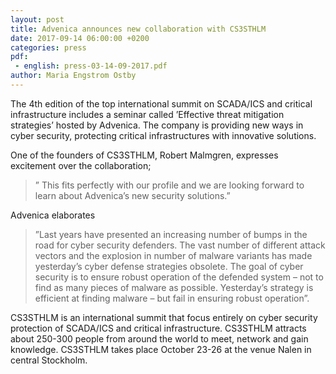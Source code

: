 ```yaml
---
layout: post
title: Advenica announces new collaboration with CS3STHLM
date: 2017-09-14 06:00:00 +0200
categories: press
pdf: 
 - english: press-03-14-09-2017.pdf
author: Maria Engstrom Ostby
---
```

The 4th edition of the top international summit on SCADA/ICS and critical infrastructure includes a seminar called ’Effective threat mitigation strategies’ hosted by Advenica. The company is providing new ways in cyber security, protecting critical infrastructures with innovative solutions.

One of the founders of CS3STHLM, Robert Malmgren, expresses excitement over the collaboration; 
> ” This fits perfectly with our profile and we are looking forward to learn about Advenica’s new security solutions.”

Advenica elaborates 
> ”Last years have presented an increasing number of bumps in the road for cyber security defenders. The vast number of different attack vectors and the explosion in number of malware variants has made yesterday’s cyber defense strategies obsolete. The goal of cyber security is to ensure robust operation of the defended system – not to find as many pieces of malware as possible. Yesterday’s strategy is efficient at finding malware – but fail in ensuring robust operation”.

CS3STHLM is an international summit that focus entirely on cyber security protection of SCADA/ICS and critical infrastructure. CS3STHLM attracts about 250-300 people from around the world to meet, network and gain knowledge. CS3STHLM takes place October 23-26 at the venue Nalen in central Stockholm.

